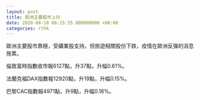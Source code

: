 ```yaml
---
layout: post
title: 歐洲主要股市上升
date: 2020-08-18 06:15:55.000000000 +08:00
categories: rthk
---
```


歐洲主要股市靠穩，受礦業股支持。但旅遊相關股份下跌，疫情在歐洲反彈的消息拖累。

倫敦富時指數收市報6127點，升37點，升幅0.61%。

法蘭克福DAX指數報12920點，升19點，升幅0.15%。

巴黎CAC指數報4971點，升9點，升幅0.18%。
